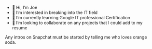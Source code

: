 - 👋 Hi, I’m Joe
- 👀 I’m interested in breaking into the IT field
- 🌱 I’m currently learning Google IT professional Certification
- 💞️ I’m looking to collaborate on any projects that I could add to my resume


Any intros on Snapchat must be started by telling me who loves orange soda.

